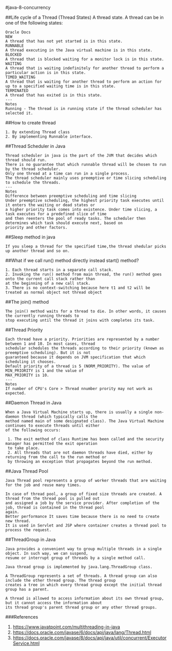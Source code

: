 #java-8-concurrency

##Life cycle of a Thread (Thread States)
A thread state. A thread can be in one of the following states:

    Oracle Docs
    NEW
    A thread that has not yet started is in this state.
    RUNNABLE
    A thread executing in the Java virtual machine is in this state.
    BLOCKED
    A thread that is blocked waiting for a monitor lock is in this state.
    WAITING
    A thread that is waiting indefinitely for another thread to perform a particular action is in this state.
    TIMED_WAITING
    A thread that is waiting for another thread to perform an action for up to a specified waiting time is in this state.
    TERMINATED
    A thread that has exited is in this state.  
    ---
    Notes
    Running - The thread is in running state if the thread scheduler has selected it. 

##How to create thread

    1. By extending Thread class
    2. By implementing Runnable interface.

##Thread Scheduler in Java

    Thread scheduler in java is the part of the JVM that decides which thread should run.
    There is no guarantee that which runnable thread will be chosen to run by the thread scheduler.
    Only one thread at a time can run in a single process.
    The thread scheduler mainly uses preemptive or time slicing scheduling to schedule the threads.
    ---
    Notes
    Difference between preemptive scheduling and time slicing
    Under preemptive scheduling, the highest priority task executes until it enters the waiting or dead states or 
    a higher priority task comes into existence. Under time slicing, a task executes for a predefined slice of time 
    and then reenters the pool of ready tasks. The scheduler then determines which task should execute next, based on 
    priority and other factors. 

##Sleep method in java

    If you sleep a thread for the specified time,the thread shedular picks up another thread and so on.

##What if we call run() method directly instead start() method?
    
    1. Each thread starts in a separate call stack.
    2. Invoking the run() method from main thread, the run() method goes onto the current call stack rather than 
    at the beginning of a new call stack.
    3. There is no context-switching because here t1 and t2 will be treated as normal object not thread object

##The join() method

    The join() method waits for a thread to die. In other words, it causes the currently running threads to 
    stop executing until the thread it joins with completes its task.

##Thread Priority

    Each thread have a priority. Priorities are represented by a number between 1 and 10. In most cases, thread 
    schedular schedules the threads according to their priority (known as preemptive scheduling). But it is not 
    guaranteed because it depends on JVM specification that which scheduling it chooses.
    Default priority of a thread is 5 (NORM_PRIORITY). The value of MIN_PRIORITY is 1 and the value of 
    MAX_PRIORITY is 10.
    ---
    Notes
    If number of CPU's Core > Thread nnumber prority may not work as expected.
    
##Daemon Thread in Java

    When a Java Virtual Machine starts up, there is usually a single non-daemon thread (which typically calls the
    method named main of some designated class). The Java Virtual Machine continues to execute threads until either
    of the following occurs:

     1. The exit method of class Runtime has been called and the security manager has permitted the exit operation
     to take place.
     2. All threads that are not daemon threads have died, either by returning from the call to the run method or
     by throwing an exception that propagates beyond the run method.

##Java Thread Pool

    Java Thread pool represents a group of worker threads that are waiting for the job and reuse many times.
    
    In case of thread pool, a group of fixed size threads are created. A thread from the thread pool is pulled out 
    and assigned a job by the service provider. After completion of the job, thread is contained in the thread pool 
    again.
    Better performance It saves time because there is no need to create new thread.
    It is used in Servlet and JSP where container creates a thread pool to process the request.

##ThreadGroup in Java

    Java provides a convenient way to group multiple threads in a single object. In such way, we can suspend, 
    resume or interrupt group of threads by a single method call.
    
    Java thread group is implemented by java.lang.ThreadGroup class.
    
    A ThreadGroup represents a set of threads. A thread group can also include the other thread group. The thread group 
    creates a tree in which every thread group except the initial thread group has a parent.
    
    A thread is allowed to access information about its own thread group, but it cannot access the information about 
    its thread group's parent thread group or any other thread groups.

###References
1. https://www.javatpoint.com/multithreading-in-java
2. https://docs.oracle.com/javase/6/docs/api/java/lang/Thread.html
3. https://docs.oracle.com/javase/8/docs/api/java/util/concurrent/ExecutorService.html